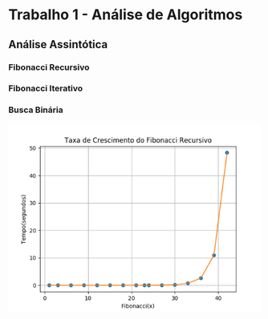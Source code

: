 # Trabalho 1 - Análise de Algoritmos
## Análise Assintótica
### Fibonacci Recursivo
### Fibonacci Iterativo
### Busca Binária

![alt text](fibonacci_recursivo.png "Logo Title Text 1")